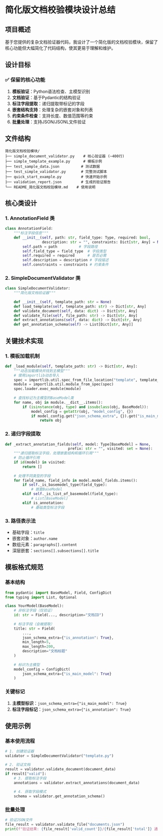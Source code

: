 # 简化版文档校验模块设计总结

## 项目概述

基于您提供的复杂文档验证器代码，我设计了一个简化版的文档校验模块，保留了核心功能但大幅简化了代码结构，使其更易于理解和维护。

## 设计目标

### ✅ 保留的核心功能
1. **模板验证**：Python语法检查、主模型识别
2. **文档验证**：基于Pydantic的结构验证
3. **标注字段提取**：递归提取带标记的字段
4. **嵌套结构支持**：处理复杂的嵌套对象和列表
5. **约束条件检查**：支持长度、数值范围等约束
6. **批量处理**：支持JSON/JSONL文件验证


## 文件结构

```
简化版文档校验模块/
├── simple_document_validator.py    # 核心验证器 (~400行)
├── simple_template_example.py      # 模板示例
├── test_sample_data.json          # 测试数据
├── test_simple_validator.py       # 完整测试脚本
├── quick_start_example.py         # 快速开始示例
├── validation_report.json         # 生成的验证报告
└── README_简化版文档校验模块.md    # 使用说明
```

## 核心类设计

### 1. AnnotationField 类
```python
class AnnotationField:
    """标注字段信息"""
    def __init__(self, path: str, field_type: Type, required: bool, 
                 description: str = "", constraints: Dict[str, Any] = None):
        self.path = path          # 字段路径
        self.field_type = field_type  # 字段类型
        self.required = required      # 是否必需
        self.description = description # 字段描述
        self.constraints = constraints # 约束条件
```

### 2. SimpleDocumentValidator 类
```python
class SimpleDocumentValidator:
    """简化版文档验证器"""
    
    def __init__(self, template_path: str = None)
    def load_template(self, template_path: str) -> Dict[str, Any]
    def validate_document(self, data: dict) -> Dict[str, Any]
    def validate_file(self, file_path: str) -> Dict[str, Any]
    def extract_annotations(self, data: dict) -> Dict[str, Any]
    def get_annotation_schema(self) -> List[Dict[str, Any]]
```

## 关键技术实现

### 1. 模板加载机制
```python
def _load_module(self, template_path: str) -> Dict[str, Any]:
    """动态加载模块并找到主模型"""
    # 使用importlib动态导入
    spec = importlib.util.spec_from_file_location("template", template_path)
    module = importlib.util.module_from_spec(spec)
    spec.loader.exec_module(module)
    
    # 查找标记为主模型的BaseModel类
    for name, obj in module.__dict__.items():
        if (isinstance(obj, type) and issubclass(obj, BaseModel)):
            model_config = getattr(obj, "model_config", {})
            if model_config.get("json_schema_extra", {}).get("is_main_model"):
                return obj
```

### 2. 递归字段提取
```python
def _extract_annotation_fields(self, model: Type[BaseModel] = None, 
                             prefix: str = "", visited: set = None):
    """递归提取标注字段，处理嵌套结构和循环引用"""
    # 防止循环引用
    if id(model) in visited:
        return []
    
    # 处理不同类型的字段
    for field_name, field_info in model.model_fields.items():
        if self._is_basemodel_type(field_type):
            # 嵌套BaseModel
        elif self._is_list_of_basemodel(field_type):
            # List[BaseModel]
        elif is_annotation:
            # 基础类型标注字段
```

### 3. 路径表示法
- 基础字段：`title`
- 嵌套对象：`author.name`
- 数组元素：`paragraphs[].content`
- 深层嵌套：`sections[].subsections[].title`

## 模板格式规范

### 基本结构
```python
from pydantic import BaseModel, Field, ConfigDict
from typing import List, Optional

class YourModel(BaseModel):
    # 非标注字段（仅验证）
    id: str = Field(..., description="文档ID")
    
    # 标注字段（会被提取）
    title: str = Field(
        ..., 
        json_schema_extra={"is_annotation": True}, 
        min_length=5, 
        max_length=200,
        description="文档标题"
    )
    
    # 标识为主模型
    model_config = ConfigDict(
        json_schema_extra={"is_main_model": True}
    )
```

### 关键标记
1. **主模型标识**：`json_schema_extra={"is_main_model": True}`
2. **标注字段标记**：`json_schema_extra={"is_annotation": True}`

## 使用示例

### 基本使用流程
```python
# 1. 创建验证器
validator = SimpleDocumentValidator("template.py")

# 2. 验证文档
result = validator.validate_document(document_data)
if result["valid"]:
    # 3. 提取标注字段
    annotations = validator.extract_annotations(document_data)
    
    # 4. 获取字段模式
    schema = validator.get_annotation_schema()
```

### 批量处理
```python
# 验证JSON文件
file_result = validator.validate_file("documents.json")
print(f"验证结果: {file_result['valid_count']}/{file_result['total']} 通过")
```

